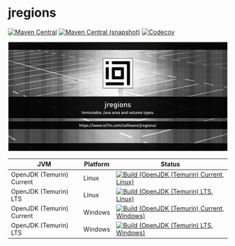 jregions
===

[![Maven Central](https://img.shields.io/maven-central/v/com.io7m.jregions/com.io7m.jregions.svg?style=flat-square)](http://search.maven.org/#search%7Cga%7C1%7Cg%3A%22com.io7m.jregions%22)
[![Maven Central (snapshot)](https://img.shields.io/nexus/s/com.io7m.jregions/com.io7m.jregions?server=https%3A%2F%2Fs01.oss.sonatype.org&style=flat-square)](https://s01.oss.sonatype.org/content/repositories/snapshots/com/io7m/jregions/)
[![Codecov](https://img.shields.io/codecov/c/github/io7m/jregions.svg?style=flat-square)](https://codecov.io/gh/io7m/jregions)

![com.io7m.jregions](./src/site/resources/jregions.jpg?raw=true)

| JVM | Platform | Status |
|-----|----------|--------|
| OpenJDK (Temurin) Current | Linux | [![Build (OpenJDK (Temurin) Current, Linux)](https://img.shields.io/github/actions/workflow/status/io7m/jregions/main.linux.temurin.current.yml)](https://github.com/io7m/jregions/actions?query=workflow%3Amain.linux.temurin.current)|
| OpenJDK (Temurin) LTS | Linux | [![Build (OpenJDK (Temurin) LTS, Linux)](https://img.shields.io/github/actions/workflow/status/io7m/jregions/main.linux.temurin.lts.yml)](https://github.com/io7m/jregions/actions?query=workflow%3Amain.linux.temurin.lts)|
| OpenJDK (Temurin) Current | Windows | [![Build (OpenJDK (Temurin) Current, Windows)](https://img.shields.io/github/actions/workflow/status/io7m/jregions/main.windows.temurin.current.yml)](https://github.com/io7m/jregions/actions?query=workflow%3Amain.windows.temurin.current)|
| OpenJDK (Temurin) LTS | Windows | [![Build (OpenJDK (Temurin) LTS, Windows)](https://img.shields.io/github/actions/workflow/status/io7m/jregions/main.windows.temurin.lts.yml)](https://github.com/io7m/jregions/actions?query=workflow%3Amain.windows.temurin.lts)|
